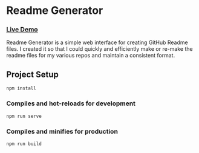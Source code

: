 # Readme Generator
### [Live Demo](https://adamnizol.github.io/readmegenerator/)

Readme Generator is a simple web interface for creating GitHub Readme files. I created it so that I could quickly and efficiently make or re-make the readme files for my various repos and maintain a consistent format.

## Project Setup
```
npm install
```

### Compiles and hot-reloads for development
```
npm run serve
```

### Compiles and minifies for production
```
npm run build
``` 
